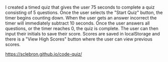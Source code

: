 I created a timed quiz that gives the user 75 seconds to complete a quiz consisting of 5 questions. Once the user selects the "Start Quiz" button, the timer begins counting down. When the user gets an answer incorrect the timer will immediately subtract 10 seconds. Once the user answers all questions, or the timer reaches 0, the quiz is complete. The user can then input their initials to save their score. Scores are saved in localStorage and there is a "View High Scores" button where the user can view previous scores. 

https://sclebron.github.io/code-quiz/